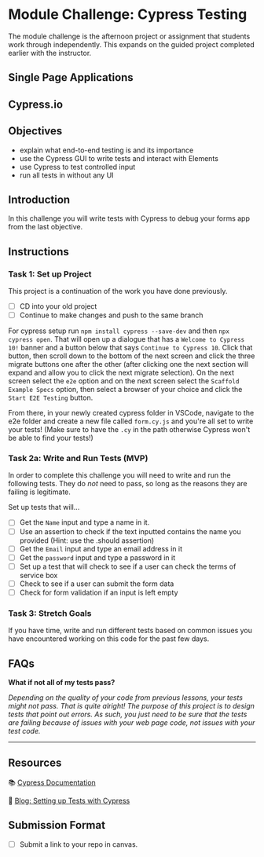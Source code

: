 # Module Challenge: Cypress Testing

The module challenge is the afternoon project or assignment that students work through independently. This expands on the guided project completed earlier with the instructor.

## Single Page Applications

## Cypress.io

## Objectives

- explain what end-to-end testing is and its importance
- use the Cypress GUI to write tests and interact with Elements
- use Cypress to test controlled input
- run all tests in without any UI

## Introduction

In this challenge you will write tests with Cypress to debug your forms app from the last objective.

## Instructions

### Task 1: Set up Project

This project is a continuation of the work you have done previously.

- [ ] CD into your old project
- [ ] Continue to make changes and push to the same branch

For cypress setup run `npm install cypress --save-dev` and then `npx cypress open`. That will open up a dialogue that has a `Welcome to Cypress 10!` banner and a button below that says `Continue to Cypress 10`. Click that button, then scroll down to the bottom of the next screen and click the three migrate buttons one after the other (after clicking one the next section will expand and allow you to click the next migrate selection). On the next screen select the `e2e` option and on the next screen select the `Scaffold Example Specs` option, then select a browser of your choice and click the `Start E2E Testing` button.

From there, in your newly created cypress folder in VSCode, navigate to the e2e folder and create a new file called `form.cy.js` and you're all set to write your tests! (Make sure to have the `.cy` in the path otherwise Cypress won't be able to find your tests!)

### Task 2a: Write and Run Tests (MVP)

In order to complete this challenge you will need to write and run the following tests. They do _not_ need to pass, so long as the reasons they are failing is legitimate.

Set up tests that will...

- [ ] Get the `Name` input and type a name in it.
- [ ] Use an assertion to check if the text inputted contains the name you provided (Hint: use the .should assertion)
- [ ] Get the `Email` input and type an email address in it
- [ ] Get the `password` input and type a password in it
- [ ] Set up a test that will check to see if a user can check the terms of service box
- [ ] Check to see if a user can submit the form data
- [ ] Check for form validation if an input is left empty

### Task 3: Stretch Goals

If you have time, write and run different tests based on common issues you have encountered working on this code for the past few days.

## FAQs

**What if not all of my tests pass?**

_Depending on the quality of your code from previous lessons, your tests might not pass. That is quite alright! The purpose of this project is to design tests that point out errors. As such, you just need to be sure that the tests are failing because of issues with your web page code, not issues with your test code._

---

## Resources

📚 [Cypress Documentation](https://www.cypress.io/how-it-works/)

🤔 [Blog: Setting up Tests with Cypress](https://medium.com/better-practices/end-to-end-testing-with-cypress-bfcd59633f1a)

## Submission Format

- [ ] Submit a link to your repo in canvas.
